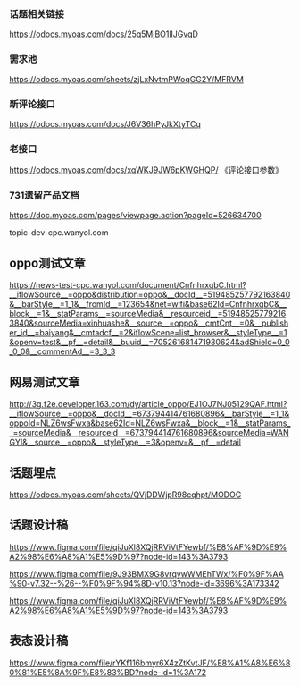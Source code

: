 
### 话题相关链接
https://odocs.myoas.com/docs/25q5MjBO1lIJGvqD


### 需求池
https://odocs.myoas.com/sheets/zjLxNvtmPWoqGG2Y/MFRVM


### 新评论接口
https://odocs.myoas.com/docs/J6V36hPyJkXtyTCq

### 老接口
https://odocs.myoas.com/docs/xqWKJ9JW6pKWGHQP/ 《评论接口参数》


### 731遗留产品文档
https://doc.myoas.com/pages/viewpage.action?pageId=526634700



topic-dev-cpc.wanyol.com

## oppo测试文章
https://news-test-cpc.wanyol.com/document/CnfnhrxqbC.html?__iflowSource__=oppo&distribution=oppo&__docId__=519485257792163840&__barStyle__=1_1&__fromId__=123654&net=wifi&base62Id=CnfnhrxqbC&__block__=1&__statParams__=sourceMedia&__resourceid__=519485257792163840&sourceMedia=xinhuashe&__source__=oppo&__cmtCnt__=0&__publisher_id__=baiyang&__cmtadcf__=2&iflowScene=list_browser&__styleType__=1&openv=test&__pf__=detail&__buuid__=705261681471930624&adShield=0_0_0_0&__commentAd__=3_3_3


## 网易测试文章
http://3g.f2e.developer.163.com/dy/article_oppo/EJ1OJ7NJ05129QAF.html?__iflowSource__=oppo&__docId__=673794414761680896&__barStyle__=1_1&oppoId=NLZ6wsFwxa&base62Id=NLZ6wsFwxa&__block__=1&__statParams__=sourceMedia&__resourceid__=673794414761680896&sourceMedia=WANGYI&__source__=oppo&__styleType__=3&openv=&__pf__=detail


## 话题埋点
https://odocs.myoas.com/sheets/QVjDDWjpR98cqhpt/MODOC


## 话题设计稿
https://www.figma.com/file/qiJuXl8XQjRRViVtFYewbf/%E8%AF%9D%E9%A2%98%E6%A8%A1%E5%9D%97?node-id=143%3A3793

https://www.figma.com/file/9J93BMX9G8vrqywWMEhTWx/%F0%9F%AA%90-v7.32--%26--%F0%9F%94%8D-v10.13?node-id=3696%3A173342

https://www.figma.com/file/qiJuXl8XQjRRViVtFYewbf/%E8%AF%9D%E9%A2%98%E6%A8%A1%E5%9D%97?node-id=143%3A3793

## 表态设计稿
https://www.figma.com/file/rYKf116bmyr6X4zZtKvtJF/%E8%A1%A8%E6%80%81%E5%8A%9F%E8%83%BD?node-id=1%3A172
